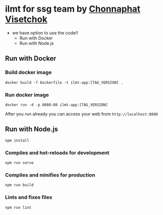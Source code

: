# ilmt for ssg team by [Chonnaphat Visetchok](https://github.com/Fewsrt)
- we have option to use the code!!
  - Run with Docker
  - Run with Node.js

## Run with Docker
### Build docker image
```
docker build -f Dockerfile -t ilmt-app:[TAG_VERSION] .
```
### Run docker image
```
docker run -d -p 8080:80 ilmt-app:[TAG_VERSION]
```
After you run already you can access your web from `http://localhost:8080`

## Run with Node.js
```
npm install
```

### Compiles and hot-reloads for development
```
npm run serve
```

### Compiles and minifies for production
```
npm run build
```

### Lints and fixes files
```
npm run lint
```
